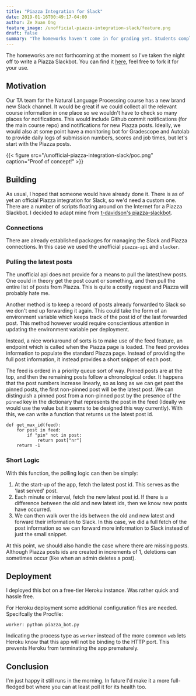 ```yaml
---
title: "Piazza Integration for Slack"
date: 2019-01-16T00:49:17-04:00
author: Ze Xuan Ong
feature_image: /unofficial-piazza-integration-slack/feature.png
draft: false
summary: "The homeworks haven't come in for grading yet. Students complain that we don't respond to Piazza questions quickly enough. I suppose if the questions fly directly into our Slack, that might speed things up a tad. Piazza doesn't officially support an API, so I built around it!"
---
```


The homeworks are not forthcoming at the moment so I've taken the night off to write a Piazza Slackbot. You can find it [here](https://github.com/ongzexuan/piazza_slackbot), feel free to fork it for your use.

## Motivation

Our TA team for the Natural Language Processing course has a new brand new Slack channel. It would be great if we could collect all the relevant course information in one place so we wouldn't have to check so many places for notifications. This would include Github commit notifications (for the main course repo) and notifications for new Piazza posts. Ideally, we would also at some point have a monitoring bot for Gradescope and Autolab to provide daily logs of submission numbers, scores and job times, but let's start with the Piazza posts.

{{< figure src="/unofficial-piazza-integration-slack/poc.png" caption="Proof of concept!" >}}

## Building

As usual, I hoped that someone would have already done it. There is as of yet an official Piazza integration for Slack, so we'd need a custom one. There are a number of scripts floating around on the Internet for a Piazza Slackbot. I decided to adapt mine from [t-davidson's piazza-slackbot](https://github.com/t-davidson/piazza-slackbot).

### Connections

There are already established packages for managing the Slack and Piazza connections. In this case we used the unofficial `piazza-api` and `slacker`.

### Pulling the latest posts

The unofficial api does not provide for a means to pull the latest/new posts. One could in theory get the post count or something, and then pull the entire list of posts from Piazza. This is quite a costly request and Piazza will probably hate me.

Another method is to keep a record of posts already forwarded to Slack so we don't end up forwarding it again. This could take the form of an environment variable which keeps track of the post id of the last forwarded post. This method however would require conscientious attention in updating the environment variable per deployment.

Instead, a nice workaround of sorts is to make use of the feed feature, an endpoint which is called when the Piazza page is loaded. The feed provides information to populate the standard Piazza page. Instead of providing the full post information, it instead provides a short snippet of each post.

The feed is orderd in a priority queue sort of way. Pinned posts are at the top, and then the remaining posts follow a chronological order. It happens that the post numbers increase linearly, so as long as we can get past the pinned posts, the first non-pinned post will be the latest post. We can distinguish a pinned post from a non-pinned post by the presence of the `pinned` key in the dictionary that represents the post in the feed (Ideally we would use the value but it seems to be designed this way currently). With this, we can write a function that returns us the latest post id.

```
def get_max_id(feed):
    for post in feed:
        if "pin" not in post:
            return post["nr"]
    return -1
```

### Short Logic

With this function, the polling logic can then be simply:

1. At the start-up of the app, fetch the latest post id. This serves as the 'last served' post.
2. Each minute or interval, fetch the new latest post id. If there is a difference between the old and new latest ids, then we know new posts have occurred.
3. We can then walk over the ids between the old and new latest and forward their information to Slack. In this case, we did a full fetch of the post information so we can forward more information to Slack instead of just the small snippet.

At this point, we should also handle the case where there are missing posts. Although Piazza posts ids are created in increments of 1, deletions can sometimes occur (like when an admin deletes a post).

## Deployment

I deployed this bot on a free-tier Heroku instance. Was rather quick and hassle free.

For Heroku deployment some additional configuration files are needed. Specifcally the Procfile:

```
worker: python piazza_bot.py
```

Indicating the process type as `worker` instead of the more common `web` lets Heroku know that this app will not be binding to the HTTP port. This prevents Heroku from terminating the app prematurely.

## Conclusion

I'm just happy it still runs in the morning. In future I'd make it a more full-fledged bot where you can at least poll it for its health too.
